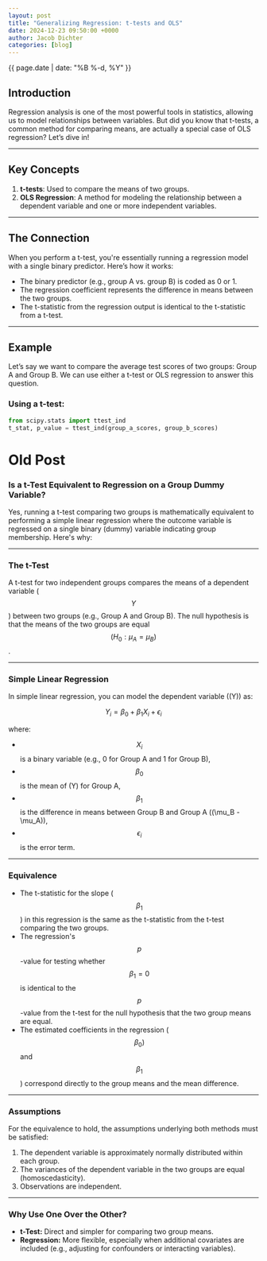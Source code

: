 ```yaml
---
layout: post
title: "Generalizing Regression: t-tests and OLS"
date: 2024-12-23 09:50:00 +0000
author: Jacob Dichter
categories: [blog]
---
```


<span class="date" style="padding-top: 0px; margin-top: 0px;">{{ page.date | date: "%B %-d, %Y" }}</span>

## Introduction

Regression analysis is one of the most powerful tools in statistics, allowing us to model relationships between variables. But did you know that t-tests, a common method for comparing means, are actually a special case of OLS regression? Let’s dive in!

---

## Key Concepts

1. **t-tests**: Used to compare the means of two groups.
2. **OLS Regression**: A method for modeling the relationship between a dependent variable and one or more independent variables.

---

## The Connection

When you perform a t-test, you're essentially running a regression model with a single binary predictor. Here’s how it works:

- The binary predictor (e.g., group A vs. group B) is coded as 0 or 1.
- The regression coefficient represents the difference in means between the two groups.
- The t-statistic from the regression output is identical to the t-statistic from a t-test.

---

## Example

Let’s say we want to compare the average test scores of two groups: Group A and Group B. We can use either a t-test or OLS regression to answer this question.

### Using a t-test:
```python
from scipy.stats import ttest_ind
t_stat, p_value = ttest_ind(group_a_scores, group_b_scores)
```
# Old Post

### Is a t-Test Equivalent to Regression on a Group Dummy Variable?

Yes, running a t-test comparing two groups is mathematically equivalent to performing a simple linear regression where the outcome variable is regressed on a single binary (dummy) variable indicating group membership. Here's why:

---

### The t-Test
A t-test for two independent groups compares the means of a dependent variable ($$Y$$) between two groups (e.g., Group A and Group B). The null hypothesis is that the means of the two groups are equal $$(H_0: \mu_A = \mu_B)$$.

---

### Simple Linear Regression
In simple linear regression, you can model the dependent variable (\(Y\)) as:

$$
Y_i = \beta_0 + \beta_1 X_i + \epsilon_i
$$

where:
- $$X_i$$ is a binary variable (e.g., 0 for Group A and 1 for Group B),
- $$\beta_0$$ is the mean of \(Y\) for Group A,
- $$\beta_1$$ is the difference in means between Group B and Group A (\(\mu_B - \mu_A\)),
- $$\epsilon_i$$ is the error term.

---

### Equivalence
- The t-statistic for the slope ($$\beta_1$$) in this regression is the same as the t-statistic from the t-test comparing the two groups.
- The regression's $$p$$-value for testing whether $$\beta_1 = 0$$ is identical to the $$p$$-value from the t-test for the null hypothesis that the two group means are equal.
- The estimated coefficients in the regression ($$\beta_0)$$ and $$\beta_1$$) correspond directly to the group means and the mean difference.

---

### Assumptions
For the equivalence to hold, the assumptions underlying both methods must be satisfied:
1. The dependent variable is approximately normally distributed within each group.
2. The variances of the dependent variable in the two groups are equal (homoscedasticity).
3. Observations are independent.

---

### Why Use One Over the Other?
- **t-Test:** Direct and simpler for comparing two group means.
- **Regression:** More flexible, especially when additional covariates are included (e.g., adjusting for confounders or interacting variables).
